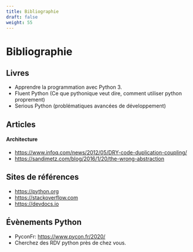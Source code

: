 ```yaml
---
title: Bibliographie
draft: false
weight: 55
---
```


# Bibliographie

## Livres

- Apprendre la programmation avec Python 3.
- Fluent Python (Ce que pythonique veut dire, comment utiliser python proprement)
- Serious Python (problématiques avancées de développement)

## Articles

#### Architecture
- https://www.infoq.com/news/2012/05/DRY-code-duplication-coupling/
- https://sandimetz.com/blog/2016/1/20/the-wrong-abstraction

## Sites de références
- https://python.org
- https://stackoverflow.com
- https://devdocs.io

## Évènements Python

- PyconFr: https://www.pycon.fr/2020/
- Cherchez des RDV python près de chez vous.